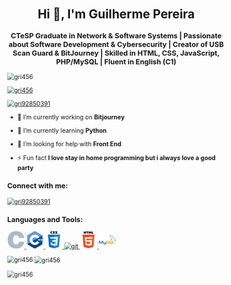 <h1 align="center">Hi 👋, I'm Guilherme Pereira</h1>
<h3 align="center">CTeSP Graduate in Network & Software Systems | Passionate about Software Development & Cybersecurity | Creator of USB Scan Guard & BitJourney | Skilled in HTML, CSS, JavaScript, PHP/MySQL | Fluent in English (C1)</h3>

<p align="left"> <img src="https://komarev.com/ghpvc/?username=gri456&label=Profile%20views&color=0e75b6&style=flat" alt="gri456" /> </p>

<p align="left"> <a href="https://github.com/ryo-ma/github-profile-trophy"><img src="https://github-profile-trophy.vercel.app/?username=gri456" alt="gri456" /></a> </p>

<p align="left"> <a href="https://twitter.com/gri92850391" target="blank"><img src="https://img.shields.io/twitter/follow/gri92850391?logo=twitter&style=for-the-badge" alt="gri92850391" /></a> </p>

- 🔭 I’m currently working on **Bitjourney**

- 🌱 I’m currently learning **Python**

- 🤝 I’m looking for help with **Front End**

- ⚡ Fun fact **I love stay in home programming but i always love a good party**

<h3 align="left">Connect with me:</h3>
<p align="left">
<a href="https://twitter.com/gri92850391" target="blank"><img align="center" src="https://raw.githubusercontent.com/rahuldkjain/github-profile-readme-generator/master/src/images/icons/Social/twitter.svg" alt="gri92850391" height="30" width="40" /></a>
</p>

<h3 align="left">Languages and Tools:</h3>
<p align="left"> <a href="https://www.cprogramming.com/" target="_blank" rel="noreferrer"> <img src="https://raw.githubusercontent.com/devicons/devicon/master/icons/c/c-original.svg" alt="c" width="40" height="40"/> </a> <a href="https://www.w3schools.com/cpp/" target="_blank" rel="noreferrer"> <img src="https://raw.githubusercontent.com/devicons/devicon/master/icons/cplusplus/cplusplus-original.svg" alt="cplusplus" width="40" height="40"/> </a> <a href="https://www.w3schools.com/css/" target="_blank" rel="noreferrer"> <img src="https://raw.githubusercontent.com/devicons/devicon/master/icons/css3/css3-original-wordmark.svg" alt="css3" width="40" height="40"/> </a> <a href="https://git-scm.com/" target="_blank" rel="noreferrer"> <img src="https://www.vectorlogo.zone/logos/git-scm/git-scm-icon.svg" alt="git" width="40" height="40"/> </a> <a href="https://www.w3.org/html/" target="_blank" rel="noreferrer"> <img src="https://raw.githubusercontent.com/devicons/devicon/master/icons/html5/html5-original-wordmark.svg" alt="html5" width="40" height="40"/> </a> <a href="https://www.mysql.com/" target="_blank" rel="noreferrer"> <img src="https://raw.githubusercontent.com/devicons/devicon/master/icons/mysql/mysql-original-wordmark.svg" alt="mysql" width="40" height="40"/> </a> </p>

<p><img align="left" src="https://github-readme-stats.vercel.app/api/top-langs?username=gri456&show_icons=true&locale=en&layout=compact" alt="gri456" /></p>

<p>&nbsp;<img align="center" src="https://github-readme-stats.vercel.app/api?username=gri456&show_icons=true&locale=en" alt="gri456" /></p>

<p><img align="center" src="https://github-readme-streak-stats.herokuapp.com/?user=gri456&" alt="gri456" /></p>
